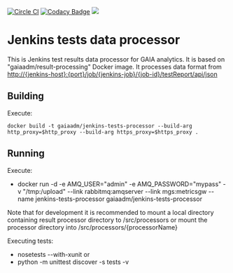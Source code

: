 [![Circle CI](https://circleci.com/gh/gaia-adm/jenkins-tests-processor.svg?style=svg)](https://circleci.com/gh/gaia-adm/jenkins-tests-processor) [![Codacy Badge](https://api.codacy.com/project/badge/grade/e4cb719b791c4f669bcff93293039483)](https://www.codacy.com/app/alexei-led/jenkins-tests-processor) [![](https://badge.imagelayers.io/gaiaadm/jenkins-tests-processor:latest.svg)](https://imagelayers.io/?images=gaiaadm/jenkins-tests-processor:latest 'Get your own badge on imagelayers.io')

# Jenkins tests data processor

This is Jenkins test results data processor for GAIA analytics. It is based on "gaiaadm/result-processing" Docker image. It processes data format from <a href="http://{jenkins-host}:{port}/job/{jenkins-job}/{job-id}/testReport/api/json">http://{jenkins-host}:{port}/job/{jenkins-job}/{job-id}/testReport/api/json</a>

## Building

Execute:
```
docker build -t gaiaadm/jenkins-tests-processor --build-arg http_proxy=$http_proxy --build-arg https_proxy=$https_proxy .
```

## Running

Execute:
- docker run -d -e AMQ_USER="admin" -e AMQ_PASSWORD="mypass" -v "/tmp:/upload" --link rabbitmq:amqserver --link mgs:metricsgw --name jenkins-tests-processor gaiaadm/jenkins-tests-processor

Note that for development it is recommended to mount a local directory containing result processor directory to /src/processors or mount the processor directory into /src/processors/{processorName}

Executing tests:
- nosetests --with-xunit
or
- python -m unittest discover -s tests -v
